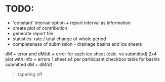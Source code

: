 # TODO:

- 'constant' interval option + report interval as information
- create plot of contribution
- generate report file
- statistics: rate / total change of whole period
- completeness of submission - drainage basins and ice sheets

dM + error and dM/dt + error for each ice sheet (calc. vs submitted)
2x4 plot with info + errors
1 sheet a4 per participant
checkbox table for basins submitted dM + dM/dt


 > tapering off
